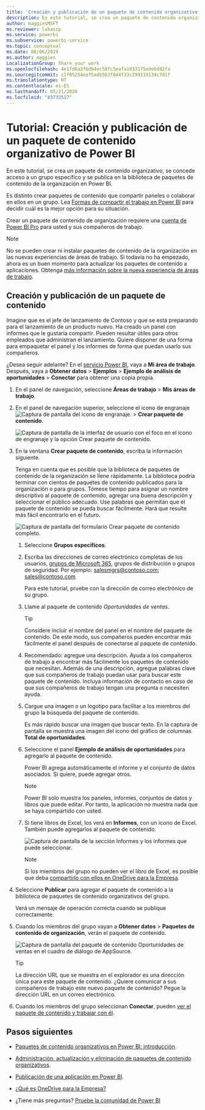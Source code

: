 ```yaml
---
title: 'Creación y publicación de un paquete de contenido organizativo: Power BI'
description: En este tutorial, se crea un paquete de contenido organizativo, se restringe el acceso a un grupo específico y se publica en la biblioteca de paquetes de contenido de la organización en Power BI.
author: maggiesMSFT
ms.reviewer: lukaszp
ms.service: powerbi
ms.subservice: powerbi-service
ms.topic: conceptual
ms.date: 08/06/2019
ms.author: maggies
LocalizationGroup: Share your work
ms.openlocfilehash: 4e1fd6a3f6db4ec58fc5eafa1033175edebd82fa
ms.sourcegitcommit: c1f05254eaf5adb563f8d4f33c299119134c7d1f
ms.translationtype: HT
ms.contentlocale: es-ES
ms.lasthandoff: 05/21/2020
ms.locfileid: "83733517"
---
```

# <a name="tutorial-create-and-publish-a-power-bi-organizational-content-pack"></a>Tutorial: Creación y publicación de un paquete de contenido organizativo de Power BI

En este tutorial, se crea un paquete de contenido organizativo, se concede acceso a un grupo específico y se publica en la biblioteca de paquetes de contenido de la organización en Power BI.

Es distinto crear paquetes de contenido que compartir paneles o colaborar en ellos en un grupo. Lea [Formas de compartir el trabajo en Power BI](service-how-to-collaborate-distribute-dashboards-reports.md) para decidir cuál es la mejor opción para su situación.

Crear un paquete de contenido de organización requiere una [cuenta de Power BI Pro](https://powerbi.microsoft.com/pricing) para usted y sus compañeros de trabajo.

> [!NOTE]
> No se pueden crear ni instalar paquetes de contenido de la organización en las nuevas experiencias de áreas de trabajo. Si todavía no ha empezado, ahora es un buen momento para actualizar los paquetes de contenido a aplicaciones. Obtenga [más información sobre la nueva experiencia de áreas de trabajo](service-create-the-new-workspaces.md).

## <a name="create-and-publish-a-content-pack"></a>Creación y publicación de un paquete de contenido

Imagine que es el jefe de lanzamiento de Contoso y que se está preparando para el lanzamiento de un producto nuevo.  Ha creado un panel con informes que le gustaría compartir. Pueden resultar útiles para otros empleados que administran el lanzamiento. Quiere disponer de una forma para empaquetar el panel y los informes de forma que puedan usarlo sus compañeros.

¿Desea seguir adelante? En el [servicio Power BI](https://powerbi.com), vaya a **Mi área de trabajo**. Después, vaya a **Obtener datos** > **Ejemplos** > **Ejemplo de análisis de oportunidades** > **Conectar** para obtener una copia propia.

1. En el panel de navegación, seleccione **Áreas de trabajo** > **Mis áreas de trabajo**.

1. En el panel de navegación superior, seleccione el icono de engranaje ![Captura de pantalla del icono de engranaje.](media/service-organizational-content-pack-create-and-publish/cog.png) > **Crear paquete de contenido**.

   ![Captura de pantalla de la interfaz de usuario con el foco en el icono de engranaje y la opción Crear paquete de contenido.](media/service-organizational-content-pack-create-and-publish/pbi_create_contpk.png)

1. En la ventana **Crear paquete de contenido**, escriba la información siguiente.  

   Tenga en cuenta que es posible que la biblioteca de paquetes de contenido de la organización se llene rápidamente. La biblioteca podría terminar con cientos de paquetes de contenido publicados para la organización o para grupos. Tómese tiempo para asignar un nombre descriptivo al paquete de contenido, agregar una buena descripción y seleccionar el público adecuado.  Use palabras que permitan que el paquete de contenido se pueda buscar fácilmente. Hará que resulte más fácil encontrarlo en el futuro.

      ![Captura de pantalla del formulario Crear paquete de contenido completo.](media/service-organizational-content-pack-create-and-publish/cpwindow.png)

    1. Seleccione **Grupos específicos**.

    1. Escriba las direcciones de correo electrónico completas de los usuarios, [grupos de Microsoft 365](https://support.office.com/article/Create-a-group-in-Office-365-7124dc4c-1de9-40d4-b096-e8add19209e9), grupos de distribución o grupos de seguridad. Por ejemplo: salesmgrs@contoso.com; sales@contoso.com

        Para este tutorial, pruebe con la dirección de correo electrónico de su grupo.

    1. Llame al paquete de contenido *Oportunidades de ventas*.

        > [!TIP]
        > Considere incluir el nombre del panel en el nombre del paquete de contenido. De este modo, sus compañeros pueden encontrar más fácilmente el panel después de conectarse al paquete de contenido.

    1. Recomendado: agregue una descripción. Ayuda a los compañeros de trabajo a encontrar más fácilmente los paquetes de contenido que necesitan. Además de una descripción, agregue palabras clave que sus compañeros de trabajo puedan usar para buscar este paquete de contenido. Incluya información de contacto en caso de que sus compañeros de trabajo tengan una pregunta o necesiten ayuda.

    1. Cargue una imagen o un logotipo para facilitar a los miembros del grupo la búsqueda del paquete de contenido.

        Es más rápido buscar una imagen que buscar texto. En la captura de pantalla se muestra una imagen del icono del gráfico de columnas **Total de oportunidades**.

    1. Seleccione el panel **Ejemplo de análisis de oportunidades** para agregarlo al paquete de contenido.

        Power BI agrega automáticamente el informe y el conjunto de datos asociados. Si quiere, puede agregar otros.

       > [!NOTE]
       > Power BI solo muestra los paneles, informes, conjuntos de datos y libros que puede editar. Por tanto, la aplicación no muestra nada que se haya compartido con usted.

   1. Si tiene libros de Excel, los verá en **Informes**, con un icono de Excel. También puede agregarlos al paquete de contenido.

      ![Captura de pantalla de la sección Informes y los informes que puede seleccionar.](media/service-organizational-content-pack-create-and-publish/pbi_orgcontpkexcel.png)

      > [!NOTE]
      > Si los miembros del grupo no pueden ver el libro de Excel, es posible que deba [compartirlo con ellos en OneDrive para la Empresa](https://support.office.com/article/Share-documents-or-folders-in-Office-365-1fe37332-0f9a-4719-970e-d2578da4941c).

1. Seleccione **Publicar** para agregar el paquete de contenido a la biblioteca de paquetes de contenido organizativos del grupo.  

   Verá un mensaje de operación correcta cuando se publique correctamente.

1. Cuando los miembros del grupo vayan a **Obtener datos** > **Paquetes de contenido de organización**, verán el paquete de contenido.

   ![Captura de pantalla del paquete de contenido Oportunidades de ventas en el cuadro de diálogo de AppSource.](media/service-organizational-content-pack-create-and-publish/powerbi-find-content-pack-organization.png)

   > [!TIP]
   > La dirección URL que se muestra en el explorador es una dirección única para este paquete de contenido.  ¿Quiere comunicar a sus compañeros de trabajo este nuevo paquete de contenido?  Pegue la dirección URL en un correo electrónico.

1. Cuando los miembros del grupo seleccionan **Conectar**, pueden [ver el paquete de contenido y trabajar con él](service-organizational-content-pack-copy-refresh-access.md).

## <a name="next-steps"></a>Pasos siguientes

* [Paquetes de contenido organizativos en Power BI: introducción](service-organizational-content-pack-introduction.md).

* [Administración, actualización y eliminación de paquetes de contenido organizativos](service-organizational-content-pack-manage-update-delete.md).

* [Publicación de una aplicación en Power BI](service-create-distribute-apps.md).

* [¿Qué es OneDrive para la Empresa?](https://support.office.com/article/What-is-OneDrive-for-Business-187f90af-056f-47c0-9656-cc0ddca7fdc2)

* ¿Tiene más preguntas? [Pruebe la comunidad de Power BI](https://community.powerbi.com/)
